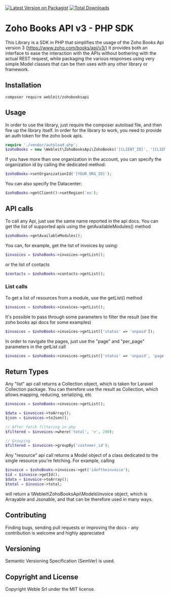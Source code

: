 [![Latest Version on Packagist](https://img.shields.io/packagist/v/webleit/zohobooksapi.svg?style=flat-square)](https://packagist.org/packages/webleit/zohobooksapi)
[![Total Downloads](https://img.shields.io/packagist/dt/webleit/zohobooksapi.svg?style=flat-square)](https://packagist.org/packages/webleit/zohobooksapi)

# Zoho Books API v3 - PHP SDK

This Library is a SDK in PHP that simplifies the usage of the Zoho Books Api version 3 (https://www.zoho.com/books/api/v3/)
It provides both an interface to ease the interaction with the APIs without bothering with the actual REST request, while packaging the various responses using very simple Model classes that can be then uses with any other library or framework.

## Installation 

```
composer require webleit/zohobooksapi
```

## Usage

In order to use the library, just require the composer autoload file, and then fire up the library itself.
In order for the library to work, you need to provide an auth token for the zoho book apis.

```php
require './vendor/autoload.php';
$zohoBooks = new \Webleit\ZohoBooksApi\ZohoBooks('[CLIENT_ID]', '[CLIENT_SECRET]', '[OPTIONAL_REFRESH_TOKEN]');
```

If you have more than one organization in the account, you can specify the organization id by calling the dedicated method:

```php
$zohoBooks->setOrganizationId('[YOUR_ORG_ID]');
```

You can also specify the Datacenter:

```php
$zohoBooks->getClient()->setRegion('eu');
```


## API calls

To call any Api, just use the same name reported in the api docs.
You can get the list of supported apis using the getAvailableModules() method

```php
$zohoBooks->getAvailableModules();
```

You can, for example, get the list of invoices by using:

```php
$invoices = $zohoBooks->invoices->getList();
```

or the list of contacts

```php
$contacts = $zohoBooks->contacts->getList();
```

### List calls

To get a list of resources from a module, use the getList() method

```php
$invoices = $zohoBooks->invoices->getList();
```

It's possible to pass through some parameters to filter the result (see the zoho books api docs for some examples)

```php
$invoices = $zohoBooks->invoices->getList(['status' => 'unpaid']);
```

In order to navigate the pages, just use the "page" and "per_page" parameters in the getList call

```php
$invoices = $zohoBooks->invoices->getList(['status' => 'unpaid', 'page' => 3, 'per_page' => 200]);
```


## Return Types

Any "list" api call returns a Collection object, which is taken for Laravel Collection package.
You can therefore use the result as Collection, which allows mapping, reducing, serializing, etc

```php
$invoices = $zohoBooks->invoices->getList();

$data = $invoices->toArray();
$json = $invoices->toJson();

// After fetch filtering in php
$filtered = $invoices->where('total', '>', 200);

// Grouping
$filtered = $invoices->groupBy('customer_id');

```

Any "resource" api call returns a Model object of a class dedicated to the single resource you're fetching.
For example, calling

```php
$invoice = $zohoBooks->invoices->get('idoftheinvoice');
$id = $invoice->getId();
$data = $invoice->toArray();
$total = $invoice->total;

```

will return a \Webleit\ZohoBooksApi\Models\Invoice object, which is Arrayable and Jsonable, and that can be therefore used in many ways.

## Contributing

Finding bugs, sending pull requests or improving the docs - any contribution is welcome and highly appreciated

## Versioning

Semantic Versioning Specification (SemVer) is used.

## Copyright and License

Copyright Weble Srl under the MIT license.
